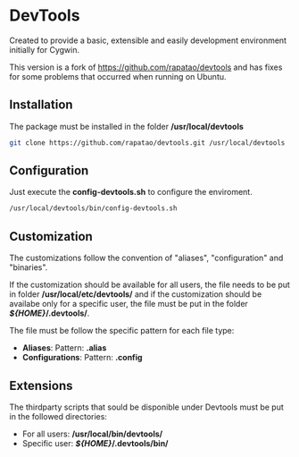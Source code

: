 # DevTools

Created to provide a basic, extensible and easily development environment initially for Cygwin.

This version is a fork of https://github.com/rapatao/devtools and has fixes for some problems that occurred when running on Ubuntu.

## Installation

The package must be installed in the folder **/usr/local/devtools**

```bash
git clone https://github.com/rapatao/devtools.git /usr/local/devtools
```

## Configuration

Just execute the **config-devtools.sh** to configure the enviroment.

```bash
/usr/local/devtools/bin/config-devtools.sh
```

## Customization

The customizations follow the convention of "aliases", "configuration" and "binaries".

If the customization should be available for all users, the file needs to be put in folder **/usr/local/etc/devtools/**
and if the customization should be availabe only for a specific user, the file must be put in the folder **_${HOME}_/.devtools/**.

The file must be follow the specific pattern for each file type:

* **Aliases**: Pattern: <filename>**.alias**
* **Configurations**: Pattern: <filename>**.config**

## Extensions

The thirdparty scripts that sould be disponible under Devtools must be put in the followed directories:

* For all users: **/usr/local/bin/devtools/**
* Specific user: **_${HOME}_/.devtools/bin/**
